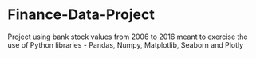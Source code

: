 # Finance-Data-Project
Project using bank stock values from 2006 to 2016 meant to exercise the use of Python libraries - Pandas, Numpy, Matplotlib, Seaborn and Plotly
